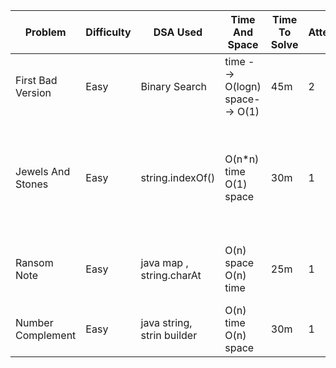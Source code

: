| Problem           | Difficulty | DSA Used                   | Time And Space                 | Time To Solve | Attempts | Comments                                                                                                                 | Link                                                                                                  |
|-------------------|------------|----------------------------|--------------------------------|---------------|----------|--------------------------------------------------------------------------------------------------------------------------|-------------------------------------------------------------------------------------------------------|
| First Bad Version | Easy       | Binary Search              | time --> O(logn) space--> O(1) | 45m           | 2        | int range overflow when calculating mid                                                                                  | https://leetcode.com/explore/challenge/card/may-leetcoding-challenge/534/week-1-may-1st-may-7th/3316/ |
| Jewels And Stones | Easy       | string.indexOf()           | O(n*n) time O(1) space         | 30m           | 1        | string.indexOf() time complxity is O(m*n),(worst case) O(n) - typically m--> Search String, n --> pattern to be searched | https://leetcode.com/explore/challenge/card/may-leetcoding-challenge/534/week-1-may-1st-may-7th/3317/ |
| Ransom Note       | Easy       | java map , string.charAt   | O(n) space O(n) time           | 25m           | 1        | since string is implemented as array charAt operation is constant time                                                   | https://leetcode.com/explore/challenge/card/may-leetcoding-challenge/534/week-1-may-1st-may-7th/3318/ |
| Number Complement | Easy       | java string, strin builder | O(n) time O(n) space           | 30m           | 1        | int a = ch - '0';//to convert //char int to int int                                                                      | https://leetcode.com/explore/challenge/card/may-leetcoding-challenge/534/week-1-may-1st-may-7th/3319/ |
